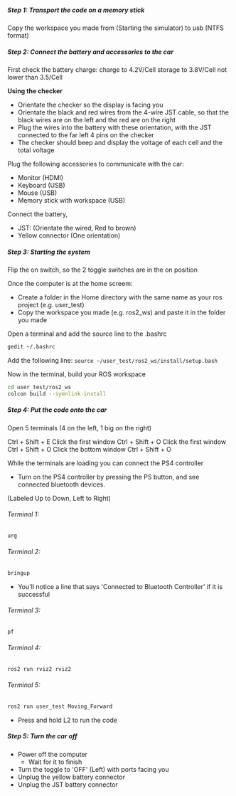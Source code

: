 
##### Step 1: Transport the code on a memory stick
Copy the workspace you made from (Starting the simulator) to usb (NTFS format)

##### Step 2: Connect the battery and accessories to the car
First check the battery charge:
charge to 4.2V/Cell
storage to 3.8V/Cell
not lower than 3.5/Cell

**Using the checker**
- Orientate the checker so the display is facing you
- Orientate the black and red wires from the 4-wire JST cable, so that the black wires are on the left and the red are on the right
- Plug the wires into the battery with these orientation, with the JST connected to the far left 4 pins on the checker
- The checker should beep and display the voltage of each cell and the total voltage

Plug the following accessories to communicate with the car:
- Monitor (HDMI)
- Keyboard (USB)
- Mouse (USB)
- Memory stick with workspace (USB)

Connect the battery, 
- JST: (Orientate the wired, Red to brown)
- Yellow connector (One orientation)

##### Step 3: Starting the system
Flip the on switch, so the 2 toggle switches are in the on position

Once the computer is at the home screem:
- Create a folder in the Home directory with the same name as your ros project (e.g. user_test)
- Copy the workspace you made (e.g. ros2_ws) and paste it in the folder you made

Open a terminal and add the source line to the .bashrc
```bash
gedit ~/.bashrc
```
Add the following line:
`source ~/user_test/ros2_ws/install/setup.bash`

Now in the terminal, build your ROS workspace
```bash
cd user_test/ros2_ws
colcon build --symnlink-install
```

##### Step 4: Put the code onto the car
Open 5 terminals (4 on the left, 1 big on the right)

Ctrl + Shift + E
Click the first window
Ctrl + Shift + O
Click the first window
Ctrl + Shift + O
Click the bottom window
Ctrl + Shift + O

While the terminals are loading you can connect the PS4 controller
- Turn on the PS4 controller by pressing the PS button, and see connected bluetooth devices.

(Labeled Up to Down, Left to Right)
###### Terminal 1:
```bash
urg
```

###### Terminal 2:

```bash
bringup
```
- You'll notice a line that says 'Connected to Bluetooth Controller' if it is successful
###### Terminal 3:
```bash
pf
```
###### Terminal 4:
```bash
ros2 run rviz2 rviz2
```
###### Terminal 5:

```bash
ros2 run user_test Moving_Forward
```

- Press and hold L2 to run the code

##### Step 5: Turn the car off

- Power off the computer
	- Wait for it to finish
- Turn the toggle to 'OFF' (Left) with ports facing you
- Unplug the yellow battery connector
- Unplug the JST battery connector